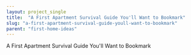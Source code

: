 ```yaml
---
layout: project_single
title:  "A First Apartment Survival Guide You'll Want to Bookmark"
slug: "a-first-apartment-survival-guide-youll-want-to-bookmark"
parent: "first-home-ideas"
---
```

A First Apartment Survival Guide You'll Want to Bookmark